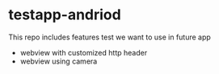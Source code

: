 # testapp-andriod

This repo includes features test we want to use in future app

- webview with customized http header
- webview using camera
